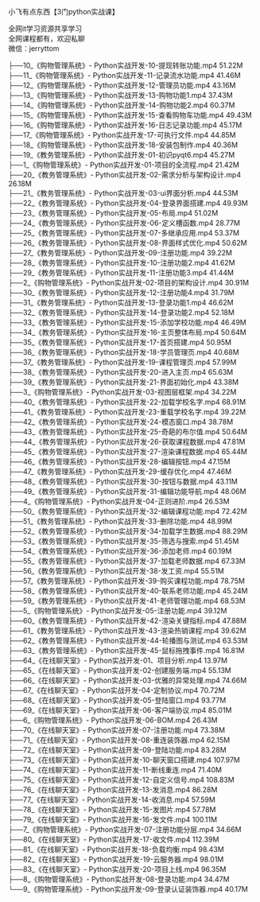 小飞有点东西【3门python实战课】

全网it学习资源共享学习<br>全网课程都有，欢迎私聊<br>微信：jerryttom<br>

├──10_《购物管理系统》- Python实战开发-10-提现转账功能.mp4 51.22M<br> ├──11_《购物管理系统》- Python实战开发-11-记录流水功能.mp4 41.46M<br> ├──12_《购物管理系统》- Python实战开发-12-管理员功能.mp4 43.16M<br> ├──13_《购物管理系统》- Python实战开发-13-购物功能1.mp4 37.43M<br> ├──14_《购物管理系统》- Python实战开发-14-购物功能2.mp4 60.37M<br> ├──15_《购物管理系统》- Python实战开发-15-查看购物车功能.mp4 49.43M<br> ├──16_《购物管理系统》- Python实战开发-16-日志记录功能.mp4 45.17M<br> ├──17_《购物管理系统》- Python实战开发-17-可执行文件.mp4 44.85M<br> ├──18_《购物管理系统》- Python实战开发-18-安装包制作.mp4 40.36M<br> ├──19_《教务管理系统》- Python实战开发-01-初识pyqt6.mp4 45.27M<br> ├──1_《购物管理系统》- Python实战开发-01-项目的全流程.mp4 21.42M<br> ├──20_《教务管理系统》- Python实战开发-02-需求分析与架构设计.mp4 26.18M<br> ├──21_《教务管理系统》- Python实战开发-03-ui界面分析.mp4 44.53M<br> ├──22_《教务管理系统》- Python实战开发-04-登录界面搭建.mp4 49.93M<br> ├──23_《教务管理系统》- Python实战开发-05-布局.mp4 51.02M<br> ├──24_《教务管理系统》- Python实战开发-06-定义槽函数.mp4 28.77M<br> ├──25_《教务管理系统》- Python实战开发-07-多继承应用.mp4 53.37M<br> ├──26_《教务管理系统》- Python实战开发-08-界面样式优化.mp4 50.62M<br> ├──27_《教务管理系统》- Python实战开发-09-注册功能.mp4 39.22M<br> ├──28_《教务管理系统》- Python实战开发-10-注册功能2.mp4 41.62M<br> ├──29_《教务管理系统》- Python实战开发-11-注册功能3.mp4 41.44M<br> ├──2_《购物管理系统》- Python实战开发-02-项目的架构设计.mp4 30.91M<br> ├──30_《教务管理系统》- Python实战开发-12-注册功能4.mp4 31.79M<br> ├──31_《教务管理系统》- Python实战开发-13-登录功能1.mp4 46.62M<br> ├──32_《教务管理系统》- Python实战开发-14-登录功能2.mp4 52.18M<br> ├──33_《教务管理系统》- Python实战开发-15-添加学校功能.mp4 46.49M<br> ├──34_《教务管理系统》- Python实战开发-16-主页整体布局.mp4 50.64M<br> ├──35_《教务管理系统》- Python实战开发-17-首页搭建.mp4 50.95M<br> ├──36_《教务管理系统》- Python实战开发-18-学员管理页.mp4 40.68M<br> ├──37_《教务管理系统》- Python实战开发-19-课程管理页.mp4 57.99M<br> ├──38_《教务管理系统》- Python实战开发-20-进入主页.mp4 65.63M<br> ├──39_《教务管理系统》- Python实战开发-21-界面初始化.mp4 43.38M<br> ├──3_《购物管理系统》- Python实战开发-03-视图层框架.mp4 34.22M<br> ├──40_《教务管理系统》- Python实战开发-22-加载学校名字.mp4 68.91M<br> ├──41_《教务管理系统》- Python实战开发-23-重载学校名字.mp4 39.22M<br> ├──42_《教务管理系统》- Python实战开发-24-模态窗口.mp4 38.78M<br> ├──43_《教务管理系统》- Python实战开发-25-奇葩的布尔值.mp4 50.64M<br> ├──44_《教务管理系统》- Python实战开发-26-获取课程数据.mp4 47.81M<br> ├──45_《教务管理系统》- Python实战开发-27-渲染课程数据.mp4 65.44M<br> ├──46_《教务管理系统》- Python实战开发-28-编辑按钮.mp4 47.15M<br> ├──47_《教务管理系统》- Python实战开发-29-缓存优化.mp4 47.46M<br> ├──48_《教务管理系统》- Python实战开发-30-按钮与数据.mp4 43.11M<br> ├──49_《教务管理系统》- Python实战开发-31-编辑功能导航.mp4 48.06M<br> ├──4_《购物管理系统》- Python实战开发-04-正则进阶.mp4 26.53M<br> ├──50_《教务管理系统》- Python实战开发-32-编辑课程功能.mp4 72.42M<br> ├──51_《教务管理系统》- Python实战开发-33-删除功能.mp4 48.99M<br> ├──52_《教务管理系统》- Python实战开发-34-加载学生数据.mp4 88.29M<br> ├──53_《教务管理系统》- Python实战开发-35-筛选与搜索.mp4 51.45M<br> ├──54_《教务管理系统》- Python实战开发-36-添加老师.mp4 60.19M<br> ├──55_《教务管理系统》- Python实战开发-37-加载老师数据.mp4 67.33M<br> ├──56_《教务管理系统》- Python实战开发-38-发工资.mp4 55.51M<br> ├──57_《教务管理系统》- Python实战开发-39-购买课程功能.mp4 78.75M<br> ├──58_《教务管理系统》- Python实战开发-40-联系老师功能.mp4 45.24M<br> ├──59_《教务管理系统》- Python实战开发-41-老师管理功能.mp4 68.53M<br> ├──5_《购物管理系统》- Python实战开发-05-注册功能.mp4 39.12M<br> ├──60_《教务管理系统》- Python实战开发-42-渲染关键指标.mp4 47.88M<br> ├──61_《教务管理系统》- Python实战开发-43-渲染热销课程.mp4 39.62M<br> ├──62_《教务管理系统》- Python实战开发-44-轮播图与测试.mp4 63.53M<br> ├──63_《教务管理系统》- Python实战开发-45-鼠标拖拽事件.mp4 16.81M<br> ├──64_《在线聊天室》- Python实战开发-01、项目分析.mp4 13.97M<br> ├──65_《在线聊天室》- Python实战开发-02-创建服务端.mp4 55.13M<br> ├──66_《在线聊天室》- Python实战开发-03-优雅的异常处理.mp4 74.66M<br> ├──67_《在线聊天室》- Python实战开发-04-定制协议.mp4 70.72M<br> ├──68_《在线聊天室》- Python实战开发-05-登陆窗口.mp4 93.77M<br> ├──69_《在线聊天室》- Python实战开发-06-客户端协议.mp4 85.01M<br> ├──6_《购物管理系统》- Python实战开发-06-BOM.mp4 26.43M<br> ├──70_《在线聊天室》- Python实战开发-07-注册功能.mp4 73.38M<br> ├──71_《在线聊天室》- Python实战开发-08-重连装饰器.mp4 62.15M<br> ├──72_《在线聊天室》- Python实战开发-09-登陆功能.mp4 83.28M<br> ├──73_《在线聊天室》- Python实战开发-10-聊天窗口搭建.mp4 107.97M<br> ├──74_《在线聊天室》- Python实战开发-11-断线重连.mp4 71.40M<br> ├──75_《在线聊天室》- Python实战开发-12-自定义信号.mp4 108.83M<br> ├──76_《在线聊天室》- Python实战开发-13-发消息.mp4 86.28M<br> ├──77_《在线聊天室》- Python实战开发-14-收消息.mp4 57.59M<br> ├──78_《在线聊天室》- Python实战开发-15-发图片.mp4 57.78M<br> ├──79_《在线聊天室》- Python实战开发-16-发文件.mp4 100.11M<br> ├──7_《购物管理系统》- Python实战开发-07-注册功能分层.mp4 34.66M<br> ├──80_《在线聊天室》- Python实战开发-17-收文件.mp4 112.39M<br> ├──81_《在线聊天室》- Python实战开发-18-负载均衡.mp4 98.43M<br> ├──82_《在线聊天室》- Python实战开发-19-云服务器.mp4 98.01M<br> ├──83_《在线聊天室》- Python实战开发-20-项目上线.mp4 96.35M<br> ├──8_《购物管理系统》- Python实战开发-08-登录功能.mp4 34.47M<br> └──9_《购物管理系统》- Python实战开发-09-登录认证装饰器.mp4 40.17M